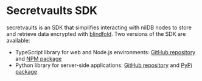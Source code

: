# Secretvaults SDK

secretvaults is an SDK that simplifies interacting with nilDB nodes to store and retrieve data encrypted with [blindfold](/build/private-storage/blindfold). Two versions of the SDK are available:

- TypeScript library for web and Node.js environments: [GitHub repository](https://github.com/NillionNetwork/secretvaults-ts) and [NPM package](https://www.npmjs.com/package/@nillion/secretvaults)
- Python library for server-side applications: [GitHub repository](https://github.com/NillionNetwork/secretvaults-py) and [PyPi package](https://pypi.org/project/secretvaults)
